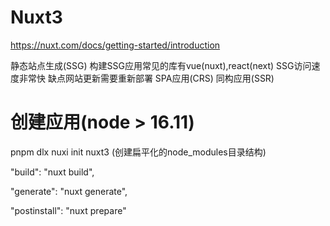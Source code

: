 # **Nuxt3**
https://nuxt.com/docs/getting-started/introduction

静态站点生成(SSG)
构建SSG应用常见的库有vue(nuxt),react(next)
SSG访问速度非常快
缺点网站更新需要重新部署
SPA应用(CRS)
同构应用(SSR)


# 创建应用(node > 16.11)
pnpm dlx nuxi init nuxt3 (创建扁平化的node_modules目录结构)

[//]: # (打包正式版本 => nitro => .output)
"build": "nuxt build",

[//]: # (打包正式版本项目,但会提取预渲染每个路由 => nuxt build --prerender)
"generate": "nuxt generate",

[//]: # (npm生命周期钩子,当执行完npm install 之后会自动执行 nuxt prepare => 生成.nuxt和TS的类型文件)
"postinstall": "nuxt prepare"
